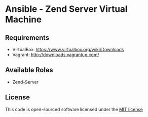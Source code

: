 # Ansible - Zend Server Virtual Machine

## Requirements

- VirtualBox: https://www.virtualbox.org/wiki/Downloads
- Vagrant: http://downloads.vagrantup.com/

## Available Roles

- Zend-Server

##  License

This code is open-sourced software licensed under the
[MIT license](http://opensource.org/licenses/MIT)
